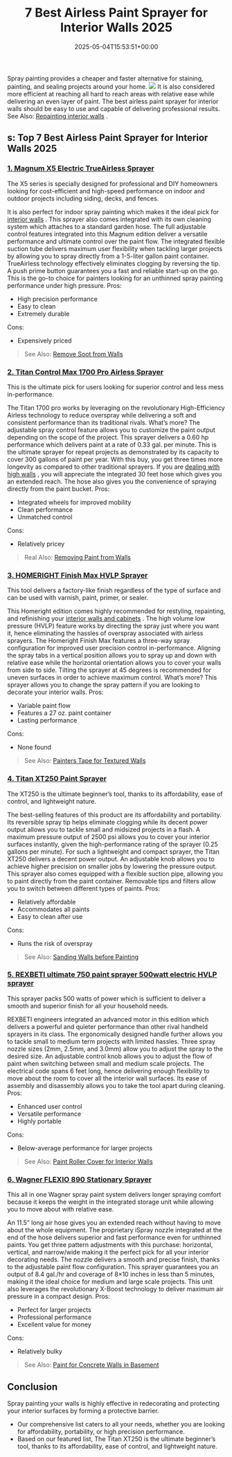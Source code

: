 ﻿---
layout: post
title: 7 Best Airless Paint Sprayer for Interior Walls 2025
date: '2025-05-04T15:53:51+00:00'
categories:
- Sprayers
tags: []
slug: /best-airless-paint-sprayer-for-interior-walls/
lastmod: 2025-05-07T12:21:23+03:00
---

Spray painting provides a cheaper and faster alternative for staining, painting, and sealing projects around your home.
![](/assets/img/12/Pest-Control.jpg)
It is also considered more efficient at reaching all hard to reach areas with relative ease while delivering an even layer of paint.
The best airless paint sprayer for interior walls should be easy to use and capable of delivering professional results. See Also:
[Repainting interior walls](https://pestpolicy.com/how-often-should-you-repaint-interior-walls/)
.
## s: Top 7 Best Airless Paint Sprayer for Interior Walls 2025
### [1. Magnum X5 Electric TrueAirless Sprayer](https://www.amazon.com/dp/B0026SR0FW/?tag=p-policy-20)
The X5 series is specially designed for professional and DIY homeowners looking for cost-efficient and high-speed performance on indoor and outdoor projects including siding, decks, and fences.

It is also perfect for indoor spray painting which makes it the ideal pick for
[interior walls](https://pestpolicy.com/best-white-paints-for-interior-walls/)
. This sprayer also comes integrated with its own cleaning system which attaches to a standard garden hose.
The full adjustable control features integrated into this Magnum edition deliver a versatile performance and ultimate control over the paint flow.
The integrated flexible suction tube delivers maximum user flexibility when tackling larger projects by allowing you to spray directly from a 1-5-liter gallon paint container.
TrueAirless technology effectively eliminates clogging by reversing the tip. A push prime button guarantees you a fast and reliable start-up on the go.
This is the go-to choice for painters looking for an unthinned spray painting performance under high pressure.
Pros:
- High precision performance
- Easy to clean
- Extremely durable

Cons:
- Expensively priced

> See Also:
> [Remove Soot from Walls](https://pestpolicy.com/how-to-remove-soot-from-walls/)
### [2. Titan Control Max 1700 Pro Airless Sprayer](https://www.amazon.com/dp/B06X3YNP1N/?tag=p-policy-20)
This is the ultimate pick for users looking for superior control and less mess in-performance.

The Titan 1700 pro works by leveraging on the revolutionary High-Efficiency Airless technology to reduce overspray while delivering a soft and consistent performance than its traditional rivals.
What’s more? The adjustable spray control feature allows you to customize the paint output depending on the scope of the project.
This sprayer delivers a 0.60 hp performance which delivers paint at a rate of 0.33 gal. per minute.
This is the ultimate sprayer for repeat projects as demonstrated by its capacity to cover 300 gallons of paint per year. With this buy, you get three times more longevity as compared to other traditional sprayers.
If you are
[dealing with high walls](https://pestpolicy.com/best-paint-sprayer-for-exterior-walls/)
, you will appreciate the integrated 30 feet hose which gives you an extended reach. The hose also gives you the convenience of spraying directly from the paint bucket.
Pros:
- Integrated wheels for improved mobility
- Clean performance
- Unmatched control

Cons:
- Relatively pricey

> Real Also:
> [Removing Paint from Walls](https://pestpolicy.com/how-to-remove-paint-from-walls/)
### [3. HOMERIGHT Finish Max HVLP Sprayer](https://www.amazon.com/dp/B06XTJ3HBT/?tag=p-policy-20)
This tool delivers a factory-like finish regardless of the type of surface and can be used with varnish, paint, primer, or sealer.

This Homeright edition comes highly recommended for restyling, repainting, and refinishing your
[interior walls and cabinets](https://pestpolicy.com/best-paint-sprayer-for-interior-walls/)
.
The high volume low pressure (HVLP) feature works by directing the spray just where you want it, hence eliminating the hassles of overspray associated with airless sprayers.
The Homeright Finish Max features a three-way spray configuration for improved user precision control in-performance.
Aligning the spray tabs in a vertical position allows you to spray up and down with relative ease while the horizontal orientation allows you to cover your walls from side to side.
Tilting the sprayer at 45 degrees is recommended for uneven surfaces in order to achieve maximum control.
What’s more? This sprayer allows you to change the spray pattern if you are looking to decorate your interior walls.
Pros:
- Variable paint flow
- Features a 27 oz. paint container
- Lasting performance

Cons:
- None found

> See Also:
> [Painters Tape for Textured Walls](https://pestpolicy.com/best-painters-tape-for-textured-walls/)
### [4. Titan XT250 Paint Sprayer](https://www.amazon.com/dp/B008G7SYHU/?tag=p-policy-20)
The XT250 is the ultimate beginner’s tool, thanks to its affordability, ease of control, and lightweight nature.

The best-selling features of this product are its affordability and portability.
Its reversible spray tip helps eliminate clogging while its decent power output allows you to tackle small and midsized projects in a flash.
A maximum pressure output of 2500 psi allows you to cover your interior surfaces instantly, given the high-performance rating of the sprayer (0.25 gallons per minute).
For such a lightweight and compact sprayer, the Titan XT250 delivers a decent power output.
An adjustable knob allows you to achieve higher precision on smaller jobs by lowering the pressure output.
This sprayer also comes equipped with a flexible suction pipe, allowing you to paint directly from the paint container. Removable tips and filters allow you to switch between different types of paints.
Pros:
- Relatively affordable
- Accommodates all paints
- Easy to clean after use

Cons:
- Runs the risk of overspray

> See Also:
> [Sanding Walls before Painting](https://pestpolicy.com/sanding-walls-before-painting/)
### [5. REXBETI ultimate 750 paint sprayer 500watt electric HVLP sprayer](https://www.amazon.com/dp/B07DLR5FK2/?tag=p-policy-20)
This sprayer packs 500 watts of power which is sufficient to deliver a smooth and superior finish for all your household needs.

REXBETI engineers integrated an advanced motor in this edition which delivers a powerful and quieter performance than other rival handheld sprayers in its class.
The ergonomically designed handle further allows you to tackle small to medium term projects with limited hassles.
Three spray nozzle sizes (2mm, 2.5mm, and 3.0mm) allow you to adjust the spray to the desired size.
An adjustable control knob allows you to adjust the flow of paint when switching between small and medium scale projects.
The electrical code spans 6 feet long, hence delivering enough flexibility to move about the room to cover all the interior wall surfaces.
Its ease of assembly and disassembly allows you to take the tool apart during cleaning.
Pros:
- Enhanced user control
- Versatile performance
- Highly portable

Cons:
- Below-average performance for larger projects

> See Also:
> [Paint Roller Cover for Interior Walls](https://pestpolicy.com/best-paint-roller-cover-for-interior-walls/)
### [6. Wagner FLEXIO 890 Stationary Sprayer](https://www.amazon.com/dp/B00IA8EVIQ/?tag=p-policy-20)
This all in one Wagner spray paint system delivers longer spraying comfort because it keeps the weight in the integrated storage unit while allowing you to move about with relative ease.

An 11.5” long air hose gives you an extended reach without having to move about the whole equipment.
The proprietary iSpray nozzle integrated at the end of the hose delivers superior and fast performance even for unthinned paints.
You get three pattern adjustments with this purchase: horizontal, vertical, and narrow/wide making it the perfect pick for all your interior decorating needs.
The nozzle delivers a smooth and precise finish, thanks to the adjustable paint flow configuration.
This sprayer guarantees you an output of 8.4 gal./hr and coverage of 8×10 inches in less than 5 minutes, making it the ideal choice for medium and large scale projects.
This unit also leverages the revolutionary X-Boost technology to deliver maximum air pressure in a compact design.
Pros:
- Perfect for larger projects
- Professional performance
- Excellent value for money

Cons:
- Relatively bulky

> See Also:
> [Paint for Concrete Walls in Basement](https://pestpolicy.com/best-paint-for-concrete-walls-in-basement/)
## Conclusion
Spray painting your walls is highly effective in redecorating and protecting your interior surfaces by forming a protective barrier.
- Our comprehensive list caters to all your needs, whether you are looking for affordability, portability, or high precision performance.
- Based on our featured list, The Titan XT250 is the ultimate beginner’s tool, thanks to its affordability, ease of control, and lightweight nature.